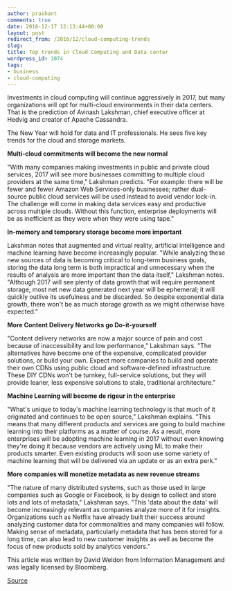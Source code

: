 ```yaml
---
author: prashant
comments: true
date: 2016-12-17 12:13:44+00:00
layout: post
redirect_from: /2016/12/cloud-computing-trends
slug:
title: Top trends in Cloud Computing and Data center
wordpress_id: 1074
tags:
- business
- cloud-computing
---
```





Investments in cloud computing will continue aggressively in 2017, but many organizations will opt for multi-cloud environments in their data centers. That is the prediction of Avinash Lakshman, chief executive officer at Hedvig and creator of Apache Cassandra.













The New Year will hold for data and IT professionals. He sees five key trends for the cloud and storage markets.

**Multi-cloud commitments will become the new normal**

"With many companies making investments in public and private cloud services, 2017 will see more businesses committing to multiple cloud providers at the same time," Lakshman predicts. "For example: there will be fewer and fewer Amazon Web Services-only businesses; rather dual-source public cloud services will be used instead to avoid vendor lock-in. The challenge will come in making data services easy and productive across multiple clouds. Without this function, enterprise deployments will be as inefficient as they were when they were using tape."

**In-memory and temporary storage become more important**

Lakshman notes that augmented and virtual reality, artificial intelligence and machine learning have become increasingly popular. "While analyzing these new sources of data is becoming critical to long-term business goals, storing the data long term is both impractical and unnecessary when the results of analysis are more important than the data itself," Lakshman notes. "Although 2017 will see plenty of data growth that will require permanent storage, most net new data generated next year will be ephemeral; it will quickly outlive its usefulness and be discarded. So despite exponential data growth, there won't be as much storage growth as we might otherwise have expected."

**More Content Delivery Networks go Do-it-yourself**

"Content delivery networks are now a major source of pain and cost because of inaccessibility and low performance," Lakshman says. "The alternatives have become one of the expensive, complicated provider solutions, or build your own. Expect more companies to build and operate their own CDNs using public cloud and software-defined infrastructure. These DIY CDNs won't be turnkey, full-service solutions, but they will provide leaner, less expensive solutions to stale, traditional architecture."

**Machine Learning will become de rigeur in the enterprise**

"What's unique to today's machine learning technology is that much of it originated and continues to be open source," Lakshman explains. "This means that many different products and services are going to build machine learning into their platforms as a matter of course. As a result, more enterprises will be adopting machine learning in 2017 without even knowing they're doing it because vendors are actively using ML to make their products smarter. Even existing products will soon use some variety of machine learning that will be delivered via an update or as an extra perk."

**More companies will monetize metadata as new revenue streams**

"The nature of many distributed systems, such as those used in large companies such as Google or Facebook, is by design to collect and store lots and lots of metadata," Lakshman says. "This 'data about the data' will become increasingly relevant as companies analyze more of it for insights. Organizations such as Netflix have already built their success around analyzing customer data for commonalities and many companies will follow. Making sense of metadata, particularly metadata that has been stored for a long time, can also lead to new customer insights as well as become the focus of new products sold by analytics vendors."

This article was written by David Weldon from Information Management and was legally licensed&nbsp;by Bloomberg.






[Source](https://www.bloomberg.com/enterprise/blog/5-trends-cloud-computing-data-center-2017/ "Permalink to 5 trends for cloud computing and the data center in 2017 | Content and Data")

  

